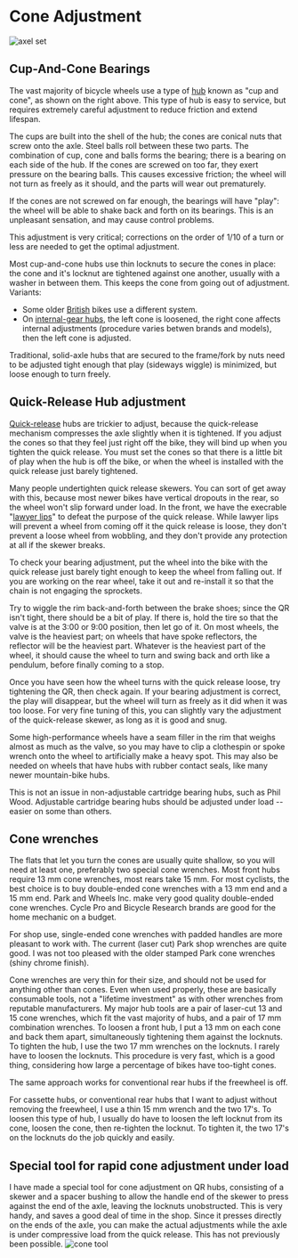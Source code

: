 Cone Adjustment
===
![axel set](/img/bearing_types400-270.gif)

Cup-And-Cone Bearings
---
The vast majority of bicycle wheels use a type of [hub](http://sheldonbrown.com/gloss_ho-z.html#hub) known as "cup and cone", as shown on the right above. This type of hub is easy to service, but requires extremely careful adjustment to reduce friction and extend lifespan.

The cups are built into the shell of the hub; the cones are conical nuts that screw onto the axle. Steel balls roll between these two parts. The combination of cup, cone and balls forms the bearing; there is a bearing on each side of the hub.
If the cones are screwed on too far, they exert pressure on the bearing balls. This causes excessive friction; the wheel will not turn as freely as it should, and the parts will wear out prematurely.

If the cones are not screwed on far enough, the bearings will have "play": the wheel will be able to shake back and forth on its bearings. This is an unpleasant sensation, and may cause control problems.

This adjustment is very critical; corrections on the order of 1/10 of a turn or less are needed to get the optimal adjustment.

Most cup-and-cone hubs use thin locknuts to secure the cones in place: the cone and it's locknut are tightened against one another, usually with a washer in between them. This keeps the cone from going out of adjustment. Variants:
- Some older [British](http://sheldonbrown.com/english-3.html#fronthub) bikes use a different system.
- On [internal-gear hubs](http://sheldonbrown.com/internal-gears.html), the left cone is loosened, the right cone affects internal adjustments (procedure varies betwen brands and models), then the left cone is adjusted.

Traditional, solid-axle hubs that are secured to the frame/fork by nuts need to be adjusted tight enough that play (sideways wiggle) is minimized, but loose enough to turn freely.

Quick-Release Hub adjustment
---
[Quick-release](http://sheldonbrown.com/gloss_q.html#quick) hubs are trickier to adjust, because the quick-release mechanism compresses the axle slightly when it is tightened. If you adjust the cones so that they feel just right off the bike, they will bind up when you tighten the quick release. You must set the cones so that there is a little bit of play when the hub is off the bike, or when the wheel is installed with the quick release just barely tightened.

Many people undertighten quick release skewers. You can sort of get away with this, because most newer bikes have vertical dropouts in the rear, so the wheel won't slip forward under load. In the front, we have the execrable "[lawyer lips](http://sheldonbrown.com/gloss_l.html#lawyer)" to defeat the purpose of the quick release. While lawyer lips will prevent a wheel from coming off it the quick release is loose, they don't prevent a loose wheel from wobbling, and they don't provide any protection at all if the skewer breaks.

To check your bearing adjustment, put the wheel into the bike with the quick release just barely tight enough to keep the wheel from falling out. If you are working on the rear wheel, take it out and re-install it so that the chain is not engaging the sprockets.

Try to wiggle the rim back-and-forth between the brake shoes; since the QR isn't tight, there should be a bit of play. If there is, hold the tire so that the valve is at the 3:00 or 9:00 position, then let go of it. On most wheels, the valve is the heaviest part; on wheels that have spoke reflectors, the reflector will be the heaviest part. Whatever is the heaviest part of the wheel, it should cause the wheel to turn and swing back and orth like a pendulum, before finally coming to a stop.

Once you have seen how the wheel turns with the quick release loose, try tightening the QR, then check again. If your bearing adjustment is correct, the play will disappear, but the wheel will turn as freely as it did when it was too loose. For very fine tuning of this, you can slightly vary the adjustment of the quick-release skewer, as long as it is good and snug.

Some high-performance wheels have a seam filler in the rim that weighs almost as much as the valve, so you may have to clip a clothespin or spoke wrench onto the wheel to artificially make a heavy spot. This may also be needed on wheels that have hubs with rubber contact seals, like many newer mountain-bike hubs.

This is not an issue in non-adjustable cartridge bearing hubs, such as Phil Wood. Adjustable cartridge bearing hubs should be adjusted under load -- easier on some than others.

Cone wrenches
---
The flats that let you turn the cones are usually quite shallow, so you will need at least one, preferably two special cone wrenches. Most front hubs require 13 mm cone wrenches, most rears take 15 mm. For most cyclists, the best choice is to buy double-ended cone wrenches with a 13 mm end and a 15 mm end. Park and Wheels Inc. make very good quality double-ended cone wrenches. Cycle Pro and Bicycle Research brands are good for the home mechanic on a budget.

For shop use, single-ended cone wrenches with padded handles are more pleasant to work with. The current (laser cut) Park shop wrenches are quite good. I was not too pleased with the older stamped Park cone wrenches (shiny chrome finish).

Cone wrenches are very thin for their size, and should not be used for anything other than cones. Even when used properly, these are basically consumable tools, not a "lifetime investment" as with other wrenches from reputable manufacturers. My major hub tools are a pair of laser-cut 13 and 15 cone wrenches, which fit the vast majority of hubs, and a pair of 17 mm combination wrenches. To loosen a front hub, I put a 13 mm on each cone and back them apart, simultaneously tightening them against the locknuts. To tighten the hub, I use the two 17 mm wrenches on the locknuts. I rarely have to loosen the locknuts. This procedure is very fast, which is a good thing, considering how large a percentage of bikes have too-tight cones.

The same approach works for conventional rear hubs if the freewheel is off.

For cassette hubs, or conventional rear hubs that I want to adjust without removing the freewheel, I use a thin 15 mm wrench and the two 17's.
To loosen this type of hub, I usually do have to loosen the left locknut from its cone, loosen the cone, then re-tighten the locknut. To tighten it, the two 17's on the locknuts do the job quickly and easily.

Special tool for rapid cone adjustment under load
---
I have made a special tool for cone adjustment on QR hubs, consisting of a skewer and a spacer bushing to allow the handle end of the skewer to press against the end of the axle, leaving the locknuts unobstructed. This is very handy, and saves a good deal of time in the shop. Since it presses directly on the ends of the axle, you can make the actual adjustments while the axle is under compressive load from the quick release. This has not previously been possible.
![cone tool](/img/cone_tool.gif)